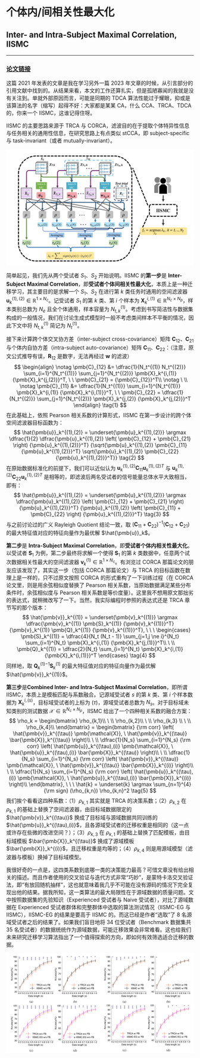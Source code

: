 # 个体内/间相关性最大化
## Inter- and Intra-Subject Maximal Correlation, IISMC
***

### [论文链接][IISMC]

这篇 2021 年发表的文章是我在学习另外一篇 2023 年文章的时候，从引言部分的引用文献中找到的。从结果来看，本文的工作还算扎实，但是孤陋寡闻的我就是没有关注到。单就外部原因而言，可能是同期的 TDCA 算法性能过于耀眼，抑或是该算法的名字（缩写）起得不好：大家都是某某 CA，什么 CCA、TRCA、TDCA 的，你来一个 IISMC，这谁记得住呀。

IISMC 的主要思路来源于 TRCA 与 CORCA，滤波目的在于提取个体特异性信息与任务相关的通用性信息，在研究思路上有点类似 stCCA，即 subject-specific 与 task-invariant（或者 mutually-invariant）。

![IISMC流程图](/数据增强%20&%20迁移学习算法/IISMC-1.png)

简单起见，我们先从两个受试者 $S_1$、$S_2$ 开始说明。IISMC 的**第一步**是 **Inter-Subject Maximal Correlation**，即**受试者个体间相关性最大化**，本质上是一种迁移学习，其主要目的是求解一个 $S_1$、$S_2$ 在进行第 $k$ 类任务时通用的空间滤波器 $\pmb{u}_k^{(1),(2)} \in \mathbb{R}^{1 \times N_c}$。记受试者 $S_1$ 的第 $k$ 类、第 $i$ 个样本为 $\pmb{X}_k^{i,(1)} \in \mathbb{R}^{N_c \times N_p}$，样本类别总数为 $N_e$ 且全个体通用，样本容量为 $N_{t,k}^{(1)}$。考虑到书写简洁性与数据集构成的一般情况，我们在讨论生成式模型时一般不考虑类间样本不平衡的情况，因此下文中将 $N_{t,k}^{(1)}$ 简记为 $N_t^{(1)}$。

接下来计算跨个体交叉协方差（inter-subject cross-covariance）矩阵 $\pmb{C}_{12}$、$\pmb{C}_{21}$ 与个体内自协方差（intra-subject auto-covariance）矩阵 $\pmb{C}_{11}$、$\pmb{C}_{22}$：（注意，原文公式推导有误，$\pmb{R}_{12}$ 是数字，无法再经过 $\pmb{w}$ 的滤波）
$$
\begin{align}
\notag \pmb{C}_{12} &= \dfrac{1}{N_t^{(1)} N_t^{(2)}} \sum_{i=1}^{N_t^{(1)}} \sum_{j=1}^{N_t^{(2)}} \pmb{X}_k^{i,(1)} {\pmb{X}_k^{j,(2)}}^T, \ \ \pmb{C}_{21} = {\pmb{C}_{12}}^T\\
\notag \ \\ 
\notag \pmb{C}_{11} &= \dfrac{1}{N_t^{(1)}} \sum_{i=1}^{N_t^{(1)}} \pmb{X}_k^{i,(1)} {\pmb{X}_k^{i,(1)}}^T, \ \ \pmb{C}_{22} = \dfrac{1}{N_t^{(2)}} \sum_{j=1}^{N_t^{(2)}} \pmb{X}_k^{j,(2)} {\pmb{X}_k^{j,(2)}}^T
\end{align}
\tag{1}
$$
在此基础上，依照 Pearson 相关系数的计算形式，IISMC 在第一步设计的跨个体空间滤波器目标函数为：
$$
\hat{\pmb{u}}_k^{(1),(2)} = \underset{\pmb{u}_k^{(1),(2)}} \argmax \dfrac{1}{2} \dfrac{\pmb{u}_k^{(1),(2)} \left( \pmb{C}_{12} + \pmb{C}_{21} \right) {\pmb{u}_k^{(1),(2)}}^T} {\sqrt{\pmb{u}_k^{(1),(2)} \pmb{C}_{11} {\pmb{u}_k^{(1),(2)}}^T} \sqrt{\pmb{u}_k^{(1),(2)} \pmb{C}_{22} {\pmb{u}_k^{(1),(2)}}^T}}
\tag{2}
$$
在原始数据标准化的前提下，我们可以近似认为 $\pmb{u}_k^{(1),(2)} \pmb{C}_{11} {\pmb{u}_k^{(1),(2)}}^T$ 与 $\pmb{u}_k^{(1),(2)} \pmb{C}_{22} {\pmb{u}_k^{(1),(2)}}^T$ 是相等的，即滤波后两名受试者的信号能量总体水平大致相当，即有：
$$
\hat{\pmb{u}}_k^{(1),(2)} = \underset{\pmb{u}_k^{(1),(2)}} \argmax \dfrac{\pmb{u}_k^{(1),(2)} \left( \pmb{C}_{12} + \pmb{C}_{21} \right) {\pmb{u}_k^{(1),(2)}}^T} {\pmb{u}_k^{(1),(2)} \left( \pmb{C}_{11} + \pmb{C}_{22} \right) {\pmb{u}_k^{(1),(2)}}^T}
\tag{3}
$$
与之前讨论过的广义 Rayleigh Quotient 结论一致，取 $\left( \pmb{C}_{11} + \pmb{C}_{22} \right)^{-1} \left( \pmb{C}_{12} + \pmb{C}_{21} \right)$ 的最大特征值对应的特征向量作为最优解 $\hat{\pmb{u}}_k$。

**第二步**是 **Intra-Subject Maximal Correlation**，即**受试者个体内相关性最大化**。以受试者 $\pmb{S}_1$ 为例，第二步最终将求解一个使得 $\pmb{S}_1$ 的第 $k$ 类数据中，任意两个试次数据相关性最大的空间滤波器 $\pmb{v}_k^{(1)} \in \mathbb{R}^{1 \times N_c}$。有浏览过 CORCA 那篇论文的朋友应该发现了，其实这一步（包括 CORCA 那篇论文）与 TRCA 的目标函数在数理上是一样的，只不过原文按照 CORCA 的形式重构了一下训练过程（在 CORCA 论文里，则是用余弦相似度替换了 Pearson 相关系数，当原始数据满足某些分布条件时，余弦相似度与 Pearson 相关系数是等价度量）。这里我不想用原文那拙劣的表达式，就稍微改写了一下。当然，我实际编程时参照的表达式还是 TRCA 章节写的那个版本：
$$
\hat{\pmb{v}}_k^{(1)} = \underset{\pmb{v}_k^{(1)}} \argmax \dfrac{\pmb{v}_k^{(1)} \pmb{S}_k^{(1)} {\pmb{v}_k^{(1)}}^T} {\pmb{v}_k^{(1)} \pmb{Q}_k^{(1)} {\pmb{v}_k^{(1)}}^T}, \ \ \
\begin{cases}
\pmb{S}_k^{(1)} = \dfrac{4}{N_t (N_t - 1)} \sum_{j=1,j \ne i}^{N_t} \sum_{i=1}^{N_t} \pmb{X}_k^{i,(1)} {\pmb{X}_k^{j,(1)}}^T\\
\ \\
\pmb{Q}_k^{(1)} = \dfrac{2}{N_t} \sum_{i=1}^{N_t} \pmb{X}_k^{i,(1)} {\pmb{X}_k^{i,(1)}}^T
\end{cases}
\tag{4}
$$
同样地，取 ${\pmb{Q}_k^{(1)}}^{-1} \pmb{S}_k^{(1)}$ 的最大特征值对应的特征向量作为最优解 $\hat{\pmb{v}}_k^{(1)}$。

**第三步**是**Combined Inter- and Intra-Subject Maximal Correlation**，即所谓 IISMC，本质上是模板匹配与系数融合。记源域受试者 $s$ 的第 $k$ 类、第 $i$ 个样本数据为 $\pmb{X}_k^{i,(s)}$，目标域受试者的上标为 $(\tau)$，源域受试者总数为 $N_s$。对于目标域未知类别的测试数据 $\pmb{\mathcal{X}} \in \mathbb{R}^{N_c \times N_p}$，IISMC 给出了一个四种相关系数的融合方案：
$$
\rho_k = \begin{bmatrix}
\rho_{k,1}\\ \ \\ \rho_{k,2}\\ \ \\ \rho_{k,3} \\ \ \\ \rho_{k,4}\\
\end{bmatrix} = 
\begin{bmatrix}
{\rm corr} \left( \hat{\pmb{v}}_k^{(\tau)} \pmb{\mathcal{X}}, \ \hat{\pmb{v}}_k^{(\tau)} \bar{\pmb{X}}_k^{(\tau)} \right)\\
\ \\
\dfrac{1}{N_s} \sum_{i=1}^{N_s} {\rm corr} \left( \hat{\pmb{u}}_k^{(\tau),(i)} \pmb{\mathcal{X}}, \ \hat{\pmb{u}}_k^{(\tau),(i)} \bar{\pmb{X}}_k^{(\tau)} \right)\\
\ \\
\dfrac{1}{N_s} \sum_{i=1}^{N_s} {\rm corr} \left( \hat{\pmb{v}}_k^{(\tau)} \pmb{\mathcal{X}}, \ \hat{\pmb{v}}_k^{(\tau)} \bar{\pmb{X}}_k^{(i)} \right)\\
\ \\
\dfrac{1}{N_s} \sum_{i=1}^{N_s} {\rm corr} \left( \hat{\pmb{u}}_k^{(\tau),(i)} \pmb{\mathcal{X}}, \ \hat{\pmb{u}}_k^{(\tau),(i)} \bar{\pmb{X}}_k^{(i)} \right)\\
\end{bmatrix}, \ \ \ \hat{k} = \underset{k} \argmax \sum_{n=1}^{4} {\rm sign} (\rho_{k,n}) \rho_{k,n}^2
\tag{5}
$$
我们挨个看看这四种系数：（1）$\rho_{k,1}$ 其实就是 TRCA 的决策系数；（2）$\rho_{k,2}$ 在 $\rho_{k,1}$ 的基础上替换了空间滤波器，由目标域数据限定的 $\hat{\pmb{v}}_k^{(\tau)}$ 换成了目标域与源域数据共同训练的 $\hat{\pmb{u}}_k^{(\tau),(i)}$，且各源域受试者的迁移权重是相同的（这一点或许存在些微的改进空间？）；（3）$\rho_{k,3}$ 在 $\rho_{k,1}$ 的基础上替换了匹配模板，由目标域模板 $\bar{\pmb{X}}_k^{(\tau)}$ 换成了源域模板 $\bar{\pmb{X}}_k^{(i)}$，且迁移权重是均等的；（4）$\rho_{k,4}$ 则是用源域模型（滤波器与模板）换掉了目标域模型。

我很好奇的一点是，这四类系数到底哪一类的决策能力最高？可惜文章没有给出相关的描述。而且作者使用的交叉验证与迭代方式非常“巧妙”，是蒙特卡洛交叉验证法，即“有放回随机抽样”，这也就意味着我几乎不可能在没有源码的情况下完全复现出他的结果。据我所知，这一类算法的最大局限性在于源域数据的质量问题。文中按照数据集的先验知识（Experienced 受试者与 Naive 受试者），对比了源域数据在 Experienced 受试者群体和完整群体中选取的算法测试情况（IISMC-EG 与 IISMC），IISMC-EG 的结果是要高于 IISMC 的。而这已经是作者“选取”了 8 名源域受试者之后的结果了。如果我们盲目地将 34 位受试者（Benchmark 数据集共 35 名受试者）的数据统统作为源域数据，可能迁移效果会非常难看。这也给我们未来研究迁移学习算法指出了一个值得探索的方向，即如何有效筛选适合迁移的数据。

![IISMC测试结果](/数据增强%20&%20迁移学习算法/IISMC-2.png)

[IISMC]: https://ieeexplore.ieee.org/document/9350285/